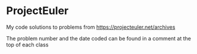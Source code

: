 # ProjectEuler

My code solutions to problems from https://projecteuler.net/archives 

The problem number and the date coded can be found in a comment at the top of each class
